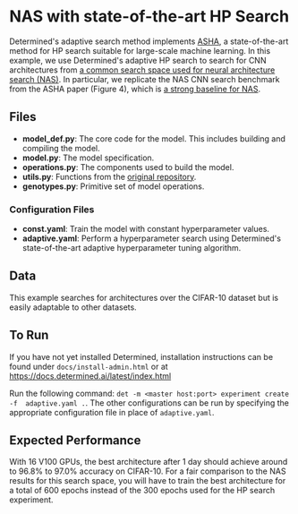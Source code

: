 # NAS with state-of-the-art HP Search
Determined's adaptive search method implements [ASHA](https://arxiv.org/pdf/1810.05934.pdf), 
a state-of-the-art method for HP search suitable for large-scale machine learning.  In this example, 
we use Determined's adaptive HP search to search for CNN architectures from [a common search space 
used for neural architecture search (NAS)](https://arxiv.org/abs/1806.09055).  In particular, we replicate 
the NAS CNN search benchmark from the ASHA paper (Figure 4), which is [a strong baseline 
for NAS](https://arxiv.org/abs/1902.07638).

## Files
* **model_def.py**: The core code for the model. This includes building and compiling the model.
* **model.py**: The model specification.
* **operations.py**: The components used to build the model.
* **utils.py**: Functions from the [original repository](https://github.com/quark0/darts).
* **genotypes.py**: Primitive set of model operations. 

### Configuration Files
* **const.yaml**: Train the model with constant hyperparameter values.
* **adaptive.yaml**: Perform a hyperparameter search using Determined's state-of-the-art adaptive hyperparameter tuning algorithm.

## Data
This example searches for architectures over the CIFAR-10 dataset but is easily adaptable to other datasets.

## To Run
If you have not yet installed Determined, installation instructions can be found
under `docs/install-admin.html` or at https://docs.determined.ai/latest/index.html

Run the following command: `det -m <master host:port> experiment create -f 
adaptive.yaml .`. The other configurations can be run by specifying the appropriate 
configuration file in place of `adaptive.yaml`.

## Expected Performance
With 16 V100 GPUs, the best architecture after 1 day should achieve around to 96.8\% 
to 97.0\% accuracy on CIFAR-10.  For a fair comparison to the NAS results for this search space, 
you will have to train the best architecture for a total of 600 epochs instead of the 300 epochs 
used for the HP search experiment.
